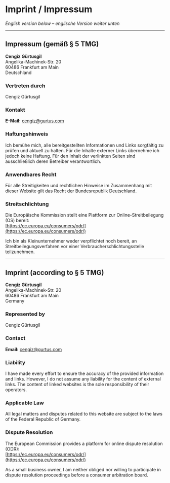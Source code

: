 # Imprint / Impressum

*English version below – englische Version weiter unten*

---

## Impressum (gemäß § 5 TMG)

**Cengiz Gürtusgil**  
Angelika-Machinek-Str. 20  
60486 Frankfurt am Main  
Deutschland

### Vertreten durch

Cengiz Gürtusgil

### Kontakt

**E-Mail:** [cengiz@gurtus.com](mailto:cengiz@gurtus.com)

### Haftungshinweis

Ich bemühe mich, alle bereitgestellten Informationen und Links sorgfältig zu prüfen und aktuell zu halten. Für die
Inhalte externer Links übernehme ich jedoch keine Haftung. Für den Inhalt der verlinkten Seiten sind ausschließlich
deren Betreiber verantwortlich.

### Anwendbares Recht

Für alle Streitigkeiten und rechtlichen Hinweise im Zusammenhang mit dieser Website gilt das Recht der Bundesrepublik
Deutschland.

### Streitschlichtung

Die Europäische Kommission stellt eine Plattform zur Online-Streitbeilegung (OS) bereit:  
[https://ec.europa.eu/consumers/odr/](https://ec.europa.eu/consumers/odr/)

Ich bin als Kleinunternehmer weder verpflichtet noch bereit, an Streitbeilegungsverfahren vor einer
Verbraucherschlichtungsstelle teilzunehmen.

---

## Imprint (according to § 5 TMG)

**Cengiz Gürtusgil**  
Angelika-Machinek-Str. 20  
60486 Frankfurt am Main  
Germany

### Represented by

Cengiz Gürtusgil

### Contact

**Email:** [cengiz@gurtus.com](mailto:cengiz@gurtus.com)

### Liability

I have made every effort to ensure the accuracy of the provided information and links. However, I do not assume any
liability for the content of external links. The content of linked websites is the sole responsibility of their
operators.

### Applicable Law

All legal matters and disputes related to this website are subject to the laws of the Federal Republic of Germany.

### Dispute Resolution

The European Commission provides a platform for online dispute resolution (ODR):  
[https://ec.europa.eu/consumers/odr/](https://ec.europa.eu/consumers/odr/)

As a small business owner, I am neither obliged nor willing to participate in dispute resolution proceedings before a
consumer arbitration board.
